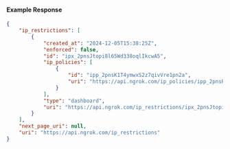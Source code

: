 <!-- Code generated for API Clients. DO NOT EDIT. -->

#### Example Response

```json
{
	"ip_restrictions": [
		{
			"created_at": "2024-12-05T15:38:25Z",
			"enforced": false,
			"id": "ipx_2pnsJtopi8l65Wd338oqlIkcwA5",
			"ip_policies": [
				{
					"id": "ipp_2pnsK1T4ymwxS2z7qivVre1pn2a",
					"uri": "https://api.ngrok.com/ip_policies/ipp_2pnsK1T4ymwxS2z7qivVre1pn2a"
				}
			],
			"type": "dashboard",
			"uri": "https://api.ngrok.com/ip_restrictions/ipx_2pnsJtopi8l65Wd338oqlIkcwA5"
		}
	],
	"next_page_uri": null,
	"uri": "https://api.ngrok.com/ip_restrictions"
}
```
